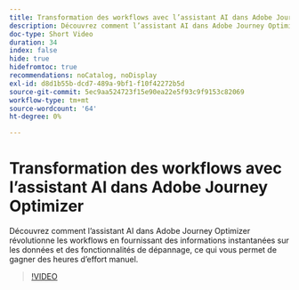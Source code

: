```yaml
---
title: Transformation des workflows avec l’assistant AI dans Adobe Journey Optimizer
description: Découvrez comment l’assistant AI dans Adobe Journey Optimizer révolutionne les workflows en fournissant des informations instantanées sur les données et des fonctionnalités de dépannage, ce qui vous permet de gagner des heures d’effort manuel.
doc-type: Short Video
duration: 34
index: false
hide: true
hidefromtoc: true
recommendations: noCatalog, noDisplay
exl-id: d8d1b55b-dcd7-489a-9bf1-f10f42272b5d
source-git-commit: 5ec9aa524723f15e90ea22e5f93c9f9153c82069
workflow-type: tm+mt
source-wordcount: '64'
ht-degree: 0%

---
```


# Transformation des workflows avec l’assistant AI dans Adobe Journey Optimizer

Découvrez comment l’assistant AI dans Adobe Journey Optimizer révolutionne les workflows en fournissant des informations instantanées sur les données et des fonctionnalités de dépannage, ce qui vous permet de gagner des heures d’effort manuel.

<!-- 65_S653_3442539_33_transforming-workflows-with-ai-assistant-in-adobe-journey-optimizer -->
>[!VIDEO](https://video.tv.adobe.com/v/3460433/?learn=on&enablevpops=true&captions=fre_fr)
